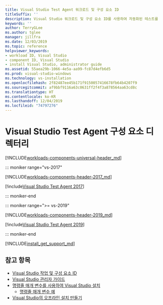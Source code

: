 ```yaml
---
title: Visual Studio Test Agent 워크로드 및 구성 요소 ID
titleSuffix: ''
description: Visual Studio 워크로드 및 구성 요소 ID를 사용하여 자동화된 테스트를 실행하고 테스트를 원격으로 로드합니다.
keywords: ''
author: TerryGLee
ms.author: tglee
manager: jillfra
ms.date: 12/03/2019
ms.topic: reference
helpviewer_keywords:
- workload ID, Visual Studio
- component ID, Visual Studio
- install Visual Studio, administrator guide
ms.assetid: 55aea29b-1066-4e5a-aa99-fc87d4efb6d5
ms.prod: visual-studio-windows
ms.technology: vs-installation
ms.openlocfilehash: 2f82487ee45b171f9150057416678fb64b4207f9
ms.sourcegitcommit: af9bbf9116a63c0631ff2f4f3a878564aa63cd8c
ms.translationtype: HT
ms.contentlocale: ko-KR
ms.lasthandoff: 12/04/2019
ms.locfileid: "74797276"
---
```

# <a name="visual-studio-test-agent-component-directory"></a>Visual Studio Test Agent 구성 요소 디렉터리

[!INCLUDE[workloads-components-universal-header_md](includes/workloads-components-universal-header_md.md)]

::: moniker range="vs-2017"

[!INCLUDE[workloads-components-header-2017_md](includes/workloads-components-header-2017_md.md)]

[!include[Visual Studio Test Agent 2017](includes/vs-2017/workload-component-id-vs-test-agent.md)]

::: moniker-end

::: moniker range=">= vs-2019"

[!INCLUDE[workloads-components-header-2019_md](includes/workloads-components-header-2019_md.md)]

[!include[Visual Studio Test Agent 2019](includes/vs-2019/workload-component-id-vs-test-agent.md)]

::: moniker-end

[!INCLUDE[install_get_support_md](includes/install_get_support_md.md)]

## <a name="see-also"></a>참고 항목

* [Visual Studio 작업 및 구성 요소 ID](workload-and-component-ids.md)
* [Visual Studio 관리자 가이드](visual-studio-administrator-guide.md)
* [명령줄 매개 변수를 사용하여 Visual Studio 설치](use-command-line-parameters-to-install-visual-studio.md)
  * [명령줄 매개 변수 예](command-line-parameter-examples.md)
* [Visual Studio의 오프라인 설치 만들기](create-an-offline-installation-of-visual-studio.md)
